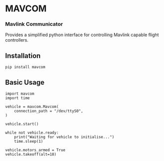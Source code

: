 # MAVCOM

### Mavlink Communicator

Provides a simplified python interface for controlling Mavlink capable flight controllers.

## Installation

```pip install mavcom```

## Basic Usage

```
import mavcom
import time

vehicle = mavcom.Mavcom(
    connection_path = "/dev/ttyS0",
)

vehicle.start()

while not vehicle.ready:
    print("Waiting for vehicle to initialise...")
    time.sleep(1)

vehicle.motors_armed = True
vehicle.takeoff(alt=10)
```